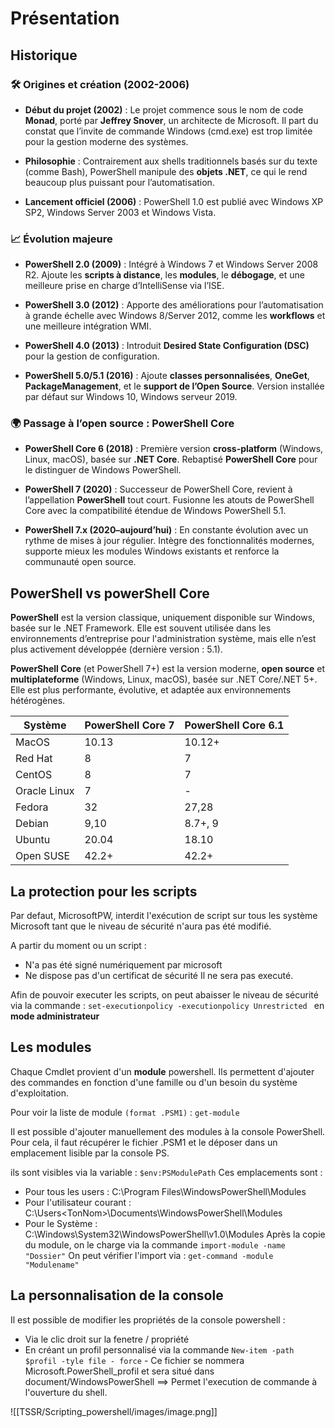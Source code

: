 # Présentation

## Historique

### 🛠️ **Origines et création (2002-2006)**

- **Début du projet (2002)** : Le projet commence sous le nom de code **Monad**, porté par **Jeffrey Snover**, un architecte de Microsoft. Il part du constat que l’invite de commande Windows (cmd.exe) est trop limitée pour la gestion moderne des systèmes.
    
- **Philosophie** : Contrairement aux shells traditionnels basés sur du texte (comme Bash), PowerShell manipule des **objets .NET**, ce qui le rend beaucoup plus puissant pour l’automatisation.
    
- **Lancement officiel (2006)** : PowerShell 1.0 est publié avec Windows XP SP2, Windows Server 2003 et Windows Vista.

### 📈 **Évolution majeure**

- **PowerShell 2.0 (2009)** : Intégré à Windows 7 et Windows Server 2008 R2. Ajoute les **scripts à distance**, les **modules**, le **débogage**, et une meilleure prise en charge d’IntelliSense via l’ISE.
    
- **PowerShell 3.0 (2012)** : Apporte des améliorations pour l’automatisation à grande échelle avec Windows 8/Server 2012, comme les **workflows** et une meilleure intégration WMI.
    
- **PowerShell 4.0 (2013)** : Introduit **Desired State Configuration (DSC)** pour la gestion de configuration.
    
- **PowerShell 5.0/5.1 (2016)** : Ajoute **classes personnalisées**, **OneGet**, **PackageManagement**, et le **support de l’Open Source**. Version installée par défaut sur Windows 10, Windows serveur 2019.

### 🌍 **Passage à l’open source : PowerShell Core**

- **PowerShell Core 6 (2018)** : Première version **cross-platform** (Windows, Linux, macOS), basée sur **.NET Core**. Rebaptisé **PowerShell Core** pour le distinguer de Windows PowerShell.
    
- **PowerShell 7 (2020)** : Successeur de PowerShell Core, revient à l’appellation **PowerShell** tout court. Fusionne les atouts de PowerShell Core avec la compatibilité étendue de Windows PowerShell 5.1.
    
- **PowerShell 7.x (2020–aujourd’hui)** : En constante évolution avec un rythme de mises à jour régulier. Intègre des fonctionnalités modernes, supporte mieux les modules Windows existants et renforce la communauté open source.


## PowerShell vs powerShell Core

**PowerShell** est la version classique, uniquement disponible sur Windows, basée sur le .NET Framework. Elle est souvent utilisée dans les environnements d’entreprise pour l'administration système, mais elle n’est plus activement développée (dernière version : 5.1).

**PowerShell Core** (et PowerShell 7+) est la version moderne, **open source** et **multiplateforme** (Windows, Linux, macOS), basée sur .NET Core/.NET 5+. Elle est plus performante, évolutive, et adaptée aux environnements hétérogènes.

| Système         | PowerShell Core 7 | PowerShell Core 6.1 |
|-----------------|-------------------|----------------------|
| MacOS           | 10.13             | 10.12+               |
| Red Hat         | 8                 | 7                    |
| CentOS          | 8                 | 7                    |
| Oracle Linux    | 7                 | -                    |
| Fedora          | 32                | 27,28                |
| Debian          | 9,10              | 8.7+, 9              |
| Ubuntu          | 20.04             | 18.10                |
| Open SUSE       | 42.2+             | 42.2+                |

## La protection pour les scripts 

Par defaut, MicrosoftPW, interdit l'exécution de script sur tous les système Microsoft tant que le niveau de sécurité n'aura pas été modifié. 

A partir du moment ou un script : 
- N'a pas été signé numériquement par microsoft
- Ne dispose pas d'un certificat de sécurité
Il ne sera pas executé.

Afin de pouvoir executer les scripts, on peut abaisser le niveau de sécurité via la commande : 
``set-executionpolicy -executionpolicy Unrestricted `` en **mode administrateur**

## Les modules 

Chaque Cmdlet provient d'un **module** powershell. Ils permettent d'ajouter des commandes en fonction d'une famille ou d'un besoin du système d'exploitation. 

Pour voir la liste de module ``(format .PSM1)`` : ``get-module``

Il est possible d'ajouter manuellement des modules à la console PowerShell. Pour cela, il faut récupérer le fichier .PSM1 et le déposer dans un emplacement lisible par la console PS.

ils sont visibles via la variable : ``$env:PSModulePath``
Ces emplacements sont : 
- Pour tous les users : C:\Program Files\WindowsPowerShell\Modules
- Pour l'utilisateur courant : C:\Users\<TonNom>\Documents\WindowsPowerShell\Modules
- Pour le Système : C:\Windows\System32\WindowsPowerShell\v1.0\Modules
Après la copie du module, on le charge via la commande ``import-module -name "Dossier"``
On peut vérifier l'import via : ``get-command -module "Modulename"``

## La personnalisation de la console

Il est possible de modifier les propriétés de la console powershell : 
- Via le clic droit sur la fenetre / propriété 
- En créant un profil personnalisé via la commande ``New-item -path $profil -tyle file - force`` - Ce fichier se nommera Microsoft.PowerShell_profil et sera situé dans document/WindowsPowerShell ==> Permet l'execution de commande à l'ouverture du shell. 

![[TSSR/Scripting_powershell/images/image.png]]

